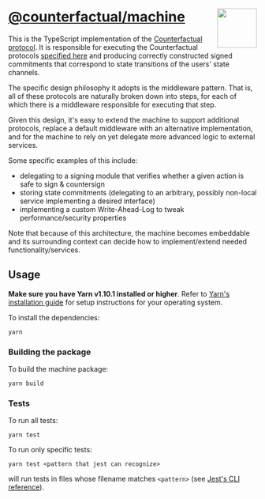 # [@counterfactual/machine](https://github.com/counterfactual/monorepo/tree/master/packages/machine) <img align="right" src="../../logo.svg" height="80px" />

This is the TypeScript implementation of the [Counterfactual protocol](https://github.com/counterfactual/specs/blob/master/v0/protocols.md). It is responsible for executing the Counterfactual protocols [specified here](https://specs.counterfactual.com) and producing correctly constructed signed commitments that correspond to state transitions of the users' state channels.

The specific design philosophy it adopts is the middleware pattern. That is, all of these protocols are naturally broken down into steps, for each of which there is a middleware responsible for executing that step.

Given this design, it's easy to extend the machine to support additional protocols, replace a default middleware with an alternative implementation, and for the machine to rely on yet delegate more advanced logic to external services.

Some specific examples of this include:

- delegating to a signing module that verifies whether a given action is safe to sign & countersign
- storing state commitments (delegating to an arbitrary, possibly non-local service implementing a desired interface)
- implementing a custom Write-Ahead-Log to tweak performance/security properties

Note that because of this architecture, the machine becomes embeddable and its surrounding context can decide how to implement/extend needed functionality/services.

## Usage

**Make sure you have Yarn v1.10.1 installed or higher**. Refer to [Yarn's installation guide](https://yarnpkg.com/lang/en/docs/install/) for setup instructions for your operating system.

To install the dependencies:

```shell
yarn
```

### Building the package

To build the machine package:

```shell
yarn build
```

### Tests

To run all tests:

```shell
yarn test
```

To run only specific tests:

```shell
yarn test <pattern that jest can recognize>
```

will run tests in files whose filename matches `<pattern>` (see [Jest's CLI reference](https://jestjs.io/docs/en/cli.html#running-from-the-command-line)).

